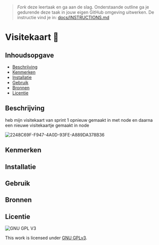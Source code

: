 > _Fork_ deze leertaak en ga aan de slag. Onderstaande outline ga je gedurende deze taak in jouw eigen GitHub omgeving uitwerken. De instructie vind je in: [docs/INSTRUCTIONS.md](docs/INSTRUCTIONS.md)

# Visitekaart 🎤
<!-- Geef je project een titel en schrijf in één zin wat het is -->

## Inhoudsopgave

  * [Beschrijving](#beschrijving)
  * [Kenmerken](#kenmerken)
  * [Installatie](#installatie)
  * [Gebruik](#gebruik)
  * [Bronnen](#bronnen)
  * [Licentie](#licentie)

## Beschrijving
heb mijn visitekaart van sprint 1 opnieuw gemaakt in met node en daarna een nieuwe visitekaartje gemaakt in node
<!-- In de Beschrijving staat hoe je project er uit ziet, hoe het werkt en wat je er mee kan. -->
<!-- Voeg een mooie poster visual toe 📸 --> 
<!-- Voeg een link toe naar Github Pages 🌐-->
![2248C69F-F947-4A0D-93FE-A889DA378B36](https://user-images.githubusercontent.com/112857270/217302946-11d4f37f-d21f-402a-8b6f-d62c33c3fed5.jpeg)


## Kenmerken
<!-- Bij Kenmerken staat welke technieken zijn gebruikt en hoe. Wat is de HTML structuur? Wat zijn de belangrijkste dingen in CSS? Wat is er met Javascript gedaan en hoe? Misschien heb je een framwork of library gebruikt? -->

## Installatie

## Gebruik

## Bronnen

## Licentie

![GNU GPL V3](https://www.gnu.org/graphics/gplv3-127x51.png)

This work is licensed under [GNU GPLv3](./LICENSE).

